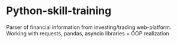 # Python-skill-training
Parser of financial information from investing/trading web-platform. Working with requests, pandas, asyncio libraries + OOP realization


